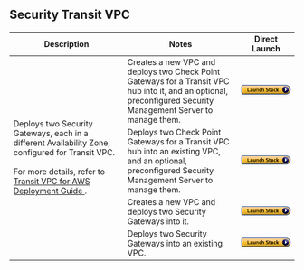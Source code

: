 
## Security Transit VPC
<table>
    <thead>
        <tr>
            <th>Description</th>
            <th>Notes</th>
            <th>Direct Launch</th>
        </tr>
    </thead>
    <tbody>
        <tr>
            <td rowspan="4" width="40%">
                Deploys two Security Gateways, each in a different Availability Zone, configured for Transit VPC.<br/><br/> For more details, refer to <a href="https://sc1.checkpoint.com/documents/R80.10/WebAdminGuides/EN/CP_Transit_VPC_for_AWS/html_frameset.htm">Transit VPC for AWS Deployment Guide </a>.
            </td>
            <td width="40%">Creates a new VPC and deploys two Check Point Gateways for a Transit VPC hub into it, and an optional, preconfigured Security Management Server to manage them.</td>
            <td><a href="https://console.aws.amazon.com/cloudformation/home#/stacks/create/review?templateURL=https://cgi-cfts.s3.amazonaws.com/deprecated/cluster/checkpoint-transit-master.yaml&stackName=Check-Point-Transit-VPC"><img src="../../images/launch.png"/></a></td>
        </tr>
        <tr>
            <td width="40%">Deploys two Check Point Gateways for a Transit VPC hub into an existing VPC, and an optional, preconfigured Security Management Server to manage them.</td>
            <td><a href="https://console.aws.amazon.com/cloudformation/home#/stacks/create/review?templateURL=https://cgi-cfts.s3.amazonaws.com/deprecated/cluster/checkpoint-transit.yaml&stackName=Check-Point-Transit-VPC"><img src="../../images/launch.png"/></a></td>
        </tr>
        <tr>
            <td width="40%">Creates a new VPC and deploys two Security Gateways into it.	</td>
            <td><a href="https://console.aws.amazon.com/cloudformation/home#/stacks/create/review?templateURL=https://cgi-cfts.s3.amazonaws.com/deprecated/cluster/transit-master.yaml&stackName=Check-Point-Transit-VPC"><img src="../../images/launch.png"/></a></td>
        </tr>
        <tr>
            <td width="40%">Deploys two Security Gateways into an existing VPC.</td>
            <td><a href="https://console.aws.amazon.com/cloudformation/home#/stacks/create/review?templateURL=https://cgi-cfts.s3.amazonaws.com/deprecated/cluster/transit.yaml&stackName=Check-Point-Transit-VPC"><img src="../../images/launch.png"/></a></td>
        </tr>
    </tbody>
</table>
<br/>
<br/>